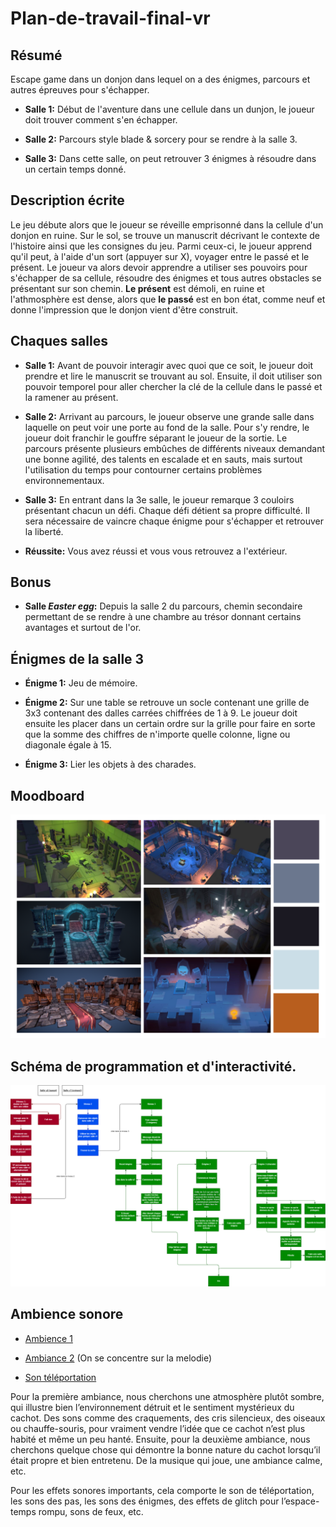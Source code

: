 # Plan-de-travail-final-vr

## Résumé

Escape game dans un donjon dans lequel on a des énigmes, parcours et autres épreuves pour s'échapper.

- **Salle 1:** Début de l'aventure dans une cellule dans un dunjon, le joueur doit trouver comment s'en échapper.
 
- **Salle 2:** Parcours style blade & sorcery pour se rendre à la salle 3.
 
- **Salle 3:** Dans cette salle, on peut retrouver 3 énigmes à résoudre dans un certain temps donné.

## Description écrite
Le jeu débute alors que le joueur se réveille emprisonné dans la cellule d'un donjon en ruine. Sur le sol, se trouve un manuscrit décrivant le contexte de l'histoire ainsi que les consignes du jeu. Parmi ceux-ci, le joueur apprend qu'il peut, à l'aide d'un sort (appuyer sur X), voyager entre le passé et le présent. Le joueur va alors devoir apprendre a utiliser ses pouvoirs pour s'échapper de sa cellule, résoudre des énigmes et tous autres obstacles se présentant sur son chemin. **Le présent** est démoli, en ruine et l'athmosphère est dense, alors que **le passé** est en bon état, comme neuf et donne l'impression que le donjon vient d'être construit.

## Chaques salles

- **Salle 1:** Avant de pouvoir interagir avec quoi que ce soit, le joueur doit prendre et lire le manuscrit se trouvant au sol. Ensuite, il doit utiliser son pouvoir temporel pour aller chercher la clé de la cellule dans le passé et la ramener au présent.
 
- **Salle 2:** Arrivant au parcours, le joueur observe une grande salle dans laquelle on peut voir une porte au fond de la salle. Pour s'y rendre, le joueur doit franchir le gouffre séparant le joueur de la sortie. Le parcours présente plusieurs embûches de différents niveaux demandant une bonne agilité, des talents en escalade et en sauts, mais surtout l'utilisation du temps pour contourner certains problèmes environnementaux.
 
- **Salle 3:** En entrant dans la 3e salle, le joueur remarque 3 couloirs présentant chacun un défi. Chaque défi détient sa propre difficulté. Il sera nécessaire de vaincre chaque énigme pour s'échapper et retrouver la liberté.
  
- **Réussite:** Vous avez réussi et vous vous retrouvez a l'extérieur.

## Bonus

- **Salle *Easter egg*:** Depuis la salle 2 du parcours, chemin secondaire permettant de se rendre à une chambre au trésor donnant certains avantages et surtout de l'or.



## Énigmes de la salle 3

- **Énigme 1:** Jeu de mémoire.
 
- **Énigme 2:** Sur une table se retrouve un socle contenant une grille de 3x3 contenant des dalles carrées chiffrées de 1 à 9. Le joueur doit ensuite les placer dans un certain ordre sur la grille pour faire en sorte que la somme des chiffres de n'importe quelle colonne, ligne ou diagonale égale à 15.
 
- **Énigme 3:** Lier les objets à des charades.

## Moodboard
![moodboard](images/moodboard_vr.png)

## Schéma de programmation et d'interactivité.
![moodboard](images/programmation2-v3.png)

## Ambience sonore 
- [Ambience 1](https://www.youtube.com/watch?v=bxoRRobHtGM&t=151s)

- [Ambiance 2](https://youtu.be/DRFHklnN-SM) (On se concentre sur la melodie)

- [Son téléportation](audio/tp_sound_idea.wav)

Pour la première ambiance, nous cherchons une atmosphère plutôt sombre, qui illustre bien l’environnement détruit et le sentiment mystérieux du cachot. Des sons comme des craquements, des cris silencieux, des oiseaux ou chauffe-souris, pour vraiment vendre l’idée que ce cachot n’est plus habité et même un peu hanté. Ensuite, pour la deuxième ambiance, nous cherchons quelque chose qui démontre la bonne nature du cachot lorsqu’il était propre et bien entretenu. De la musique qui joue, une ambiance calme, etc.

Pour les effets sonores importants, cela comporte le son de téléportation, les sons des pas, les sons des énigmes, des effets de glitch pour l’espace-temps rompu, sons de feux, etc.
